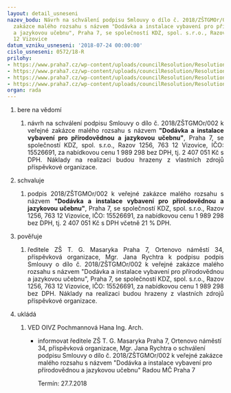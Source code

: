 ```yaml
---
layout: detail_usneseni
nazev_bodu: Návrh na schválení podpisu Smlouvy o dílo č. 2018/ZŠTGMOr/002 k veřejné
  zakázce malého rozsahu s názvem "Dodávka a instalace vybavení pro přírodovědnou
  a jazykovou učebnu", Praha 7, se společností KDZ, spol. s.r.o., Razov 1256, 763
  12 Vizovice
datum_vzniku_usneseni: '2018-07-24 00:00:00'
cislo_usneseni: 0572/18-R
prilohy:
- https://www.praha7.cz/wp-content/uploads/councilResolution/Resolutions/30116/export/1Duvodovazprava~378350.docx
- https://www.praha7.cz/wp-content/uploads/councilResolution/Resolutions/30116/export/7VypisOR~378344.pdf
- https://www.praha7.cz/wp-content/uploads/councilResolution/Resolutions/30116/export/8SpolehlivyplatceDPH~378343.pdf
- https://www.praha7.cz/wp-content/uploads/councilResolution/Resolutions/30116/export/export~379004.pdf
organ: rada
---
```

<ol id="urzList" class="urzList_view"><li id="" class="urzClass1"><span name="1">bere na vědomí</span><ol class="urzOlClass"><li style="text-align: justify;" id="" class="urzClass2"><span><p style="text-align: justify;" data-mce-style="text-align: justify;">návrh na schválení podpisu&nbsp;Smlouvy o dílo č. 2018/ZŠTGMOr/002 k veřejné zakázce malého rozsahu s názvem<strong> "Dodávka a instalace vybavení pro přírodovědnou a jazykovou učebnu"</strong>, Praha 7, se společností KDZ, spol. s.r.o., Razov 1256, 763 12 Vizovice, IČO: 15526691, za nabídkovou cenu 1 989 298 bez DPH, tj. 2 407 051 Kč s DPH. Náklady na realizaci budou hrazeny z vlastních zdrojů příspěvkové organizace.<br></p></span></li></ol></li><li id="" class="urzClass1"><span name="24">schvaluje</span><ol class="urzOlClass" id=""><li style="text-align: justify;" id="" class="urzClass2"><span><p style="text-align: justify;" data-mce-style="text-align: justify;">podpis 2018/ZŠTGMOr/002 k veřejné zakázce malého rozsahu s názvem<strong> "Dodávka a instalace vybavení pro přírodovědnou a jazykovou učebnu"</strong>, Praha 7, se společností&nbsp;KDZ, spol. s.r.o., Razov 1256, 763 12 Vizovice, IČO: 15526691, za nabídkovou cenu 1 989 298 bez DPH, tj. 2 407 051 Kč s DPH včetně 21 % DPH. <br></p></span></li></ol></li><li id="" class="urzClass1"><span name="16">pověřuje</span><ol class="urzOlClass"><li style="text-align: justify;" id="" class="urzClass2"><span><p style="text-align: justify;" data-mce-style="text-align: justify;">ředitele ZŠ T. G. Masaryka Praha 7, Ortenovo náměstí 34, příspěvková organizace,&nbsp;Mgr. Jana Rychtra k podpisu podpis Smlouvy o dílo č. 2018/ZŠTGMOr/002 k veřejné zakázce malého rozsahu s názvem "Dodávka a instalace vybavení pro přírodovědnou a jazykovou učebnu", Praha 7, se společností KDZ, spol. s.r.o., Razov 1256, 763 12 Vizovice, IČO: 15526691, za nabídkovou cenu 1 989 298 bez DPH. Náklady na realizaci budou hrazeny z vlastních zdrojů příspěvkové organizace.<br></p></span></li></ol></li><li class="urzClass1" id="urzUkoly"><span name="1">ukládá</span><ol class="urzOlClass"><li class="urzClass2"><span><p>VED OIVZ Pochmannová Hana Ing. Arch.</p></span><ul class="urzUlClass"><li class="urzClass3"><span><p>informovat ředitele ZŠ T. G. Masaryka Praha 7, Ortenovo náměstí 34, příspěvková organizace, Mgr. Jana Rychtra o schválení podpisu Smlouvy o dílo č. 2018/ZŠTGMOr/002 k veřejné zakázce malého rozsahu s názvem "Dodávka a instalace vybavení pro přírodovědnou a jazykovou učebnu" Radou MČ Praha 7</p></span><span class="urzUkolTermin">  Termín:&nbsp;27.7.2018</span></li></ul></li></ol></li></ol>